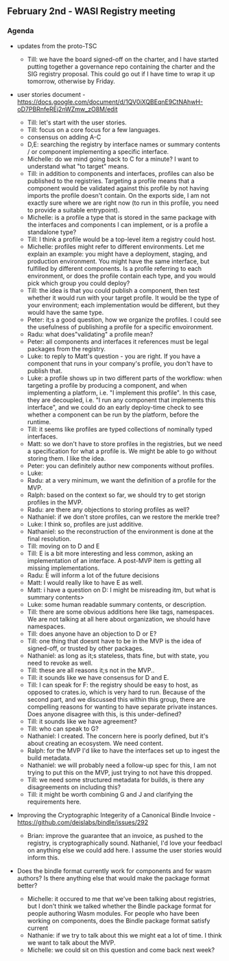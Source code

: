 ## February 2nd - WASI Registry meeting

### Agenda

- updates from the proto-TSC
    - Till: we have the board signed-off on the charter, and I have started putting together a governance repo containing the charter and the SIG registry proposal. This could go out if I have time to wrap it up tomorrow, otherwise by Friday.
- user stories document - https://docs.google.com/document/d/1QV0iXQBEqnE9CtNAhwH-oD7PBRnfeREj2nWZmw_zO8M/edit
    - Till: let's start with the user stories.
    - Till: focus on a core focus for a few languages.
    - consensus on adding A-C
    - D,E: searching the registry by interface names or summary contents / or component implementing a specific interface.
    - Michelle: do we mind going back to C for a minute? I want to understand what "to target" means.
    - Till: in addition to components and interfaces, profiles can also be published to the registries. Targeting a profile means that a component would be validated against this profile by not having imports the profile doesn't contain. On the exports side, I am not exactly sure where we are right now (to run in this profile, you need to provide a suitable entrypoint).
    - Michelle: is a profile a type that is stored in the same package with the interfaces and components I can implement, or is a profile a standalone type?
    - Till: I think a profile would be a top-level item a registry could host.
    - Michelle: profiles might refer to different environments. Let me explain an example: you might have a deployment, staging, and production environment. You might have the same interface, but fulfilled by different components. Is a profile referring to each environment, or does the profile contain each type, and you would pick which group you could deploy?
    - Till: the idea is that you could publish a component, then test whether it would run with your target profile. It would be the type of your environment; each implementation would be different, but they would have the same type.
    - Peter: it;s a good question, how we organize the profiles. I could see the usefulness of publishing a profile for a specific envoironment.
    - Radu: what does"validating" a profile mean?
    - Peter: all components and interfaces it references must be legal packages from the registry.
    - Luke: to reply to Matt's question - you are right. If you have a component that runs in your company's profile, you don't have to publish that.
    - Luke: a profile shows up in two different parts of the workflow: when targeting a profile by producing a component, and when implementing a platform, i.e. "I implement this profile". In this case, they are decoupled, i.e. "I run any component that implements this interface", and we could do an early deploy-time check to see whether a component can be run by the platform, before the runtime.
    - Till: it seems like profiles are typed collections of nominally typed interfaces.
    - Matt: so we don't have to store profiles in the registries, but we need a specification for what a profile is. We might be able to go without storing them. I like the idea.
    - Peter: you can definitely author new components without profiles.
    - Luke:
    - Radu: at a very minimum, we want the definition of a profile for the MVP.
    - Ralph: based on the context so far, we should try to get storign profiles in the MVP.
    - Radu: are there any objections to storing profiles as well?
    - Nathaniel: if we don't store profiles, can we restore the merkle tree?
    - Luke: I think so, profiles are just additive.
    - Nathaniel: so the reconstruction of the environment is done at the final resolution.
    - Till: moving on to D and E
    - Till: E is a bit more interesting and less common, asking an implementation of an interface. A post-MVP item is getting all missing implementations.
    - Radu: E will inform a lot of the future decisions
    - Matt: I would really like to have E as well.
    - Matt: i have a question on D: I might be misreading itm, but what is summary contents>
    - Luke: some human readable summary contents, or description.
    - Till: there are some obvious additions here like tags, namespaces. We are not talking at all here about organization, we should have namespaces.
    - Till: does anyone have an objection to D or E?
    - Till: one thing that doesnt have to be in the MVP is the idea of signed-off, or trusted by other packages.
    - Nathaniel: as long as it;s stateless, thats fine, but with state, you need to revoke as well.
    - Till: these are all reasons it;s not in the MVP..
    - Till: it sounds like we have consensus for D and E.
    - Till: I can speak for F: the registry should be easy to host, as opposed to crates.io, which is very hard to run. Because of the second part, and we discussed this within this group, there are compelling reasons for wanting to have separate private instances. Does anyone disagree with this, is this under-defined?
    - Till: it sounds like we have agreement?
    - Till: who can speak to G?
    - Nathaniel: I created. The concern here is poorly defined, but it's about creating an ecosystem. We need content.
    - Ralph: for the MVP I'd like to have the interfaces set up to ingest the build metadata.
    - Nathaniel: we will probably need a follow-up spec for this, I am not trying to put this on the MVP, just trying to not have this dropped.
    - Till: we need some structured metadata for builds, is there any disagreements on including this?
    - Till: it might be worth combining G and J and clarifying the requirements here.

- Improving the Cryptographic Integerity of a Canonical Bindle Invoice - https://github.com/deislabs/bindle/issues/292
    - Brian: improve the guarantee that an invoice, as pushed to the registry, is cryptographically sound. Nathaniel, I'd love your feedbacl on anything else we could add here. I assume the user stories would inform this.
- Does the bindle format currently work for components and for wasm authors? Is there anything else that would make the package format better?
    - Michelle: it occured to me that we've been talking about registries, but I don't think we talked whether the Bindle package format for people authoring Wasm modules. For people who have been working on components, does the Bindle package format satisfy current
    - Nathanie: if we try to talk about this we might eat a lot of time. I think we want to talk about the MVP.
    - Michelle: we could sit on this question and come back next week?

